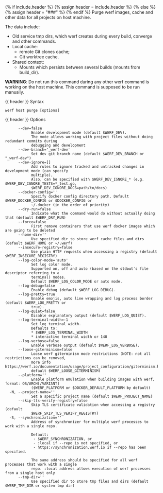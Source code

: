 {% if include.header %}
{% assign header = include.header %}
{% else %}
{% assign header = "###" %}
{% endif %}
Purge werf images, cache and other data for all projects on host machine.

The data include:
* Old service tmp dirs, which werf creates during every build, converge and other commands.
* Local cache:
  * remote Git clones cache;
  * Git worktree cache.
* Shared context:
  * Mounts which persists between several builds (mounts from build_dir).

**WARNING**: Do not run this command during any other werf command is working on the host machine. This command is supposed to be run manually.

{{ header }} Syntax

```shell
werf host purge [options]
```

{{ header }} Options

```shell
      --dev=false
            Enable development mode (default $WERF_DEV).
            The mode allows working with project files without doing redundant commits during       
            debugging and development
      --dev-branch='_werf-dev'
            Set dev git branch name (default $WERF_DEV_BRANCH or "_werf-dev")
      --dev-ignore=[]
            Add rules to ignore tracked and untracked changes in development mode (can specify      
            multiple).
            Also, can be specified with $WERF_DEV_IGNORE_* (e.g. $WERF_DEV_IGNORE_TESTS=*_test.go,  
            $WERF_DEV_IGNORE_DOCS=path/to/docs)
      --docker-config=''
            Specify docker config directory path. Default $WERF_DOCKER_CONFIG or $DOCKER_CONFIG or  
            ~/.docker (in the order of priority)
      --dry-run=false
            Indicate what the command would do without actually doing that (default $WERF_DRY_RUN)
      --force=false
            First remove containers that use werf docker images which are going to be deleted
      --home-dir=''
            Use specified dir to store werf cache files and dirs (default $WERF_HOME or ~/.werf)
      --insecure-registry=false
            Use plain HTTP requests when accessing a registry (default $WERF_INSECURE_REGISTRY)
      --log-color-mode='auto'
            Set log color mode.
            Supported on, off and auto (based on the stdout’s file descriptor referring to a        
            terminal) modes.
            Default $WERF_LOG_COLOR_MODE or auto mode.
      --log-debug=false
            Enable debug (default $WERF_LOG_DEBUG).
      --log-pretty=true
            Enable emojis, auto line wrapping and log process border (default $WERF_LOG_PRETTY or   
            true).
      --log-quiet=false
            Disable explanatory output (default $WERF_LOG_QUIET).
      --log-terminal-width=-1
            Set log terminal width.
            Defaults to:
            * $WERF_LOG_TERMINAL_WIDTH
            * interactive terminal width or 140
      --log-verbose=false
            Enable verbose output (default $WERF_LOG_VERBOSE).
      --loose-giterminism=false
            Loose werf giterminism mode restrictions (NOTE: not all restrictions can be removed,    
            more info https://werf.io/documentation/usage/project_configuration/giterminism.html,   
            default $WERF_LOOSE_GITERMINISM)
      --platform=''
            Enable platform emulation when building images with werf, format: OS/ARCH[/VARIANT]     
            ($WERF_PLATFORM or $DOCKER_DEFAULT_PLATFORM by default)
  -N, --project-name=''
            Set a specific project name (default $WERF_PROJECT_NAME)
      --skip-tls-verify-registry=false
            Skip TLS certificate validation when accessing a registry (default                      
            $WERF_SKIP_TLS_VERIFY_REGISTRY)
  -S, --synchronization=''
            Address of synchronizer for multiple werf processes to work with a single repo.
            
            Default:
             - $WERF_SYNCHRONIZATION, or
             - :local if --repo is not specified, or
             - https://synchronization.werf.io if --repo has been specified.
            
            The same address should be specified for all werf processes that work with a single     
            repo. :local address allows execution of werf processes from a single host only
      --tmp-dir=''
            Use specified dir to store tmp files and dirs (default $WERF_TMP_DIR or system tmp dir)
```

